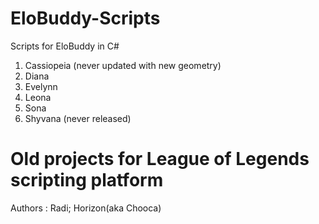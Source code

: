 # EloBuddy-Scripts
Scripts for EloBuddy in C#
1. Cassiopeia (never updated with new geometry)
2. Diana
3. Evelynn
4. Leona
5. Sona
6. Shyvana (never released)

# Old projects for League of Legends scripting platform

Authors : Radi; Horizon(aka Chooca)
